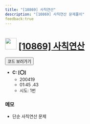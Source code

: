 ```yaml
---
title: "[10869] 사칙연산"
description: "[10869] 사칙연산 문제풀이"
feedback:true
---
```

<h1><img src="https://doky.space/assets/icpclev/b5.svg" height="37px"> <a href="http://icpc.me/10869">[10869] 사칙연산</a></h1>

<a href="https://github.com/DokySp/acmicpc-practice/tree/master/10869"><button class="btn btn-info">코드 보러가기</button></a>

- **C: [:o:]**
  - 200419
  - 01:45 .43
  - 시도: 1번

### 메모
 - 단순 사칙연산 문제
